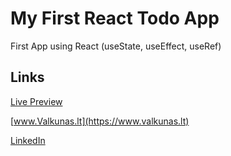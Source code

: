 # My First React Todo App

First App using React (useState, useEffect, useRef)


## Links

[Live Preview](https://www.valkunas.lt/todo-list)


[www.Valkunas.lt](https://www.valkunas.lt)


[LinkedIn](https://www.linkedin.com/in/matas-valk%C5%ABnas-812127124/)
